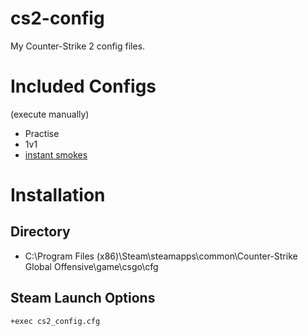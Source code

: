 # cs2-config
My Counter-Strike 2 config files.

# Included Configs
(execute manually)
- Practise
- 1v1
- [instant smokes](https://github.com/craykos/cs2-dojo-config)
# Installation
## Directory
- C:\Program Files (x86)\Steam\steamapps\common\Counter-Strike Global Offensive\game\csgo\cfg
## Steam Launch Options
`+exec cs2_config.cfg`

